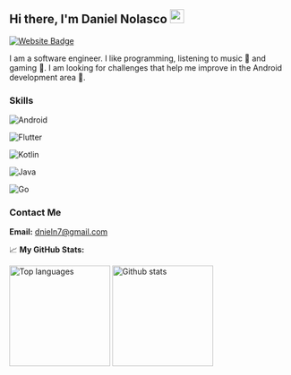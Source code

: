 ## Hi there, I'm Daniel Nolasco <img src="https://media.giphy.com/media/hvRJCLFzcasrR4ia7z/giphy.gif" width="25px">

[![Website Badge](https://img.shields.io/badge/Website-3b5998?style=flat-square&logo=google-chrome&logoColor=white)](https://dnieln7.xyz)

I am a software engineer. I like programming, listening to music 🎼 and gaming 👾. I am looking for challenges that help me improve in the Android development area 📱.

### Skills

![Android](https://img.shields.io/badge/Android-2196F3?style=for-the-badge&logo=android&logoColor=FFFFFF&labelColor=0061A4)

![Flutter](https://img.shields.io/badge/Flutter-2196F3?style=for-the-badge&logo=flutter&logoColor=FFFFFF&labelColor=0061A4)

![Kotlin](https://img.shields.io/badge/Kotlin-2196F3?style=for-the-badge&logo=kotlin&logoColor=FFFFFF&labelColor=0061A4)

![Java](https://img.shields.io/badge/Java-2196F3?style=for-the-badge&logo=openjdk&logoColor=FFFFFF&labelColor=0061A4)

![Go](https://img.shields.io/badge/Go-2196F3?style=for-the-badge&logo=go&logoColor=FFFFFF&labelColor=0061A4)

### Contact Me

**Email:** dnieln7@gmail.com

📈 **My GitHub Stats:**

<p>
  <img height="180em" src="https://github-readme-stats.vercel.app/api/top-langs/?username=dnieln7&show_icons=true&hide_border=true&layout=compact&langs_count=8" alt="Top languages"/>
  <img height="180em" src="https://github-readme-stats.vercel.app/api?username=dnieln7&show_icons=true&hide_border=false&&count_private=true&include_all_commits=true"  alt="Github stats"/>
</p>
